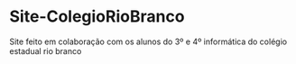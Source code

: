 # Site-ColegioRioBranco
Site feito em colaboração com os alunos do 3º e 4º informática do colégio estadual rio branco
